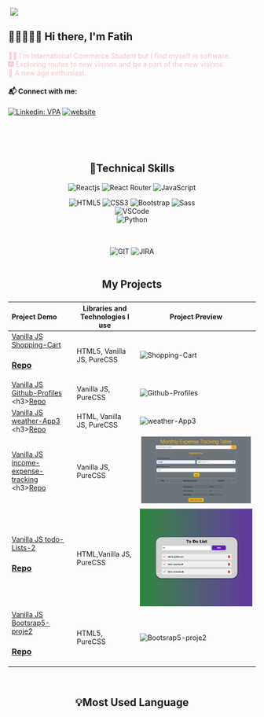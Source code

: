 <img src="https://media.giphy.com/media/L1R1tvI9svkIWwpVYr/giphy.gif" align="right" width="500"></br>

## 👷🏻‍♀️👋🏻 Hi there, I'm Fatih

<font color="pink"> 🐱‍🏍 I'm International Commerce Student but I find myself in software. </font>
</br>
<font color="pink">🎆 Exploring routes to new visions and be a part of the new visions. </font>
</br>
<font color="pink"> 🧐 A new age enthusiast. </font>
</br>


#### 📬 Connect with me:

[![Linkedin: VPA](https://img.shields.io/badge/linkedin-%230077B5.svg?&style=for-the-badge&logo=linkedin&logoColor=white)](https://www.linkedin.com/in/fatihgorkem/)
[![website](https://img.shields.io/badge/gmail-f1f2f6.svg?&style=for-the-badge&logo=gmail&logoColor=red)](mailto:aslanakbey7106@gmail.com)


</br>
</br>
</br>

<h2 align="center">🚀Technical Skills</h2>
<div align="center">
<img
        src="https://img.shields.io/badge/React-20232A?style=for-the-badge&logo=react&logoColor=61DAFB"
        alt="Reactjs"
      />
<img
        src="https://img.shields.io/badge/React_Router-CA4245?style=for-the-badge&logo=react-router&logoColor=white"
        alt="React Router"
      />      
<img
        src="https://img.shields.io/badge/JavaScript-323330?style=for-the-badge&logo=javascript&logoColor=F7DF1E"
        alt="JavaScript"
      />

<img
        src="https://img.shields.io/badge/HTML5-E34F26?style=for-the-badge&logo=html5&logoColor=white"
        alt="HTML5"
      />
<img
        src="https://img.shields.io/badge/CSS3-1572B6?style=for-the-badge&logo=css3&logoColor=white"
        alt="CSS3"
      />
<img
        src="https://img.shields.io/badge/Bootstrap-563D7C?style=for-the-badge&logo=bootstrap&logoColor=white"
        alt="Bootstrap"
      />
<img
        src="https://img.shields.io/badge/Sass-CC6699?style=for-the-badge&logo=sass&logoColor=white"
        alt="Sass"
      />
</br>
<img 
     src="https://img.shields.io/badge/Visual_Studio_Code-0078D4?style=for-the-badge&logo=visual%20studio%20code&logoColor=white"
     alt="VSCode"
     />
</br>
<img
        src="https://img.shields.io/badge/Python-14354C?style=for-the-badge&logo=python&logoColor=white"
        alt="Python"
      />

<br>
</br>
<img 
      src="https://img.shields.io/badge/GIT-E44C30?style=for-the-badge&logo=git&logoColor=white"
      alt="GIT"
      />
<img 
      src="https://img.shields.io/badge/Jira-0052CC?style=for-the-badge&logo=Jira&logoColor=white"
      alt="JIRA"
      />

</div>
</br>
<!--<div  align="center"> <img src="https://raw.githubusercontent.com/scriptex/github-contributions-snake/snake/github-contribution-grid-snake.svg" /></div>-->
<h2 align="center">My Projects</h2>

###

Project Demo       |Libraries and Technologies I use     |Project Preview   
:-------------------------|-------------------------|-------------------------
[Vanilla JS Shopping-Cart](https://gorkem1986.github.io/Shopping-Cart/) <h3>[Repo](https://github.com/GORKEM1986/Shopping-Cart)</h3> | HTML5, Vanilla JS, PureCSS |![Shopping-Cart](https://github.com/GORKEM1986/Shopping-Cart/blob/main/Shopping%20Cart.gif)
[Vanilla JS Github-Profiles]([https://gorkem1986.github.io/Github-Profiles/](https://gorkem1986.github.io/Github-Profiles/)) <h3>[Repo](https://github.com/GORKEM1986/Github-Profiles)</h3> | Vanilla JS, PureCSS |![Github-Profiles](https://github.com/GORKEM1986/Github-Profiles/blob/main/profile.gif)
[Vanilla JS weather-App3]([https://gorkem1986.github.io/weather-App3/](https://gorkem1986.github.io/weather-App3/)) <h3>[Repo](https://github.com/GORKEM1986/weather-App3)</h3> | HTML, Vanilla JS, PureCSS |![weather-App3](https://github.com/GORKEM1986/weather-App3/blob/main/weather.gif)
[Vanilla JS income-expense-tracking]([https://gorkem1986.github.io/income-expense-tracking/](https://gorkem1986.github.io/income-expense-tracking/)) <h3>[Repo](https://github.com/GORKEM1986/income-expense-tracking)</h3> | Vanilla JS, PureCSS |![income-expense-tracking](https://github.com/GORKEM1986/income-expense-tracking/blob/main/expense.gif)
[Vanilla JS todo-Lists-2](https://gorkem1986.github.io/todo-Lists-2/) <h3>[Repo](https://github.com/GORKEM1986/todo-Lists-2)</h3> | HTML,Vanilla JS, PureCSS |![todo-Lists-2](https://github.com/GORKEM1986/todo-Lists-2/blob/main/todo%20lists%202.gif)
[Vanilla JS Bootsrap5-proje2](https://gorkem1986.github.io/Bootsrap5-proje2/) <h3>[Repo](https://github.com/GORKEM1986/Bootsrap5-proje2)</h3> |HTML5, PureCSS |![Bootsrap5-proje2](https://github.com/GORKEM1986/Bootsrap5-proje2/blob/main/boostrap.gif)




<br>

<h2 align="center">💡Most Used Language</h2>
<div  align="center">
<br/>
<img
     src="https://github-readme-stats.vercel.app/api?username=GORKEM1986&theme=blue-green"
     alt=""
     /> </br></br></br>
<img
     src="https://github-readme-stats.vercel.app/api/top-langs/?username=GORKEM1986&theme=blue-green"
     alt=""
     /> <br/>
</div>

